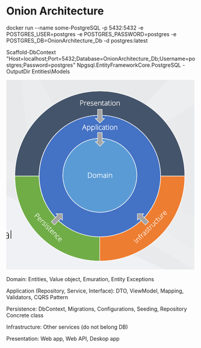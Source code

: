 <h1>Onion Architecture </h1>

<p> docker run --name some-PostgreSQL -p 5432:5432 -e POSTGRES_USER=postgres -e POSTGRES_PASSWORD=postgres -e POSTGRES_DB=OnionArchitecture_Db -d postgres:latest </p>

<p> Scaffold-DbContext "Host=localhost;Port=5432;Database=OnionArchitecture_Db;Username=postgres;Password=postgres" Npgsql.EntityFrameworkCore.PostgreSQL -OutputDir Entities\Models </p>


<img src="https://github.com/MehrajLatifli/Onion-Architecture/blob/master/Assets/Onion%20Architecture.png" alt="Onion Architecture" width="500">

<p> Domain: Entities, Value object, Emuration, Entity Exceptions </p>

<p> Application (Repository, Service, Interface): DTO, ViewModel, Mapping, Validators, CQRS Pattern </p>

<p> Persistence: DbContext, Migrations, Configurations, Seeding, Repository Concrete class </p>

<p> Infrastructure: Other services (do not belong DB) </p>

<p> Presentation: Web app, Web API, Deskop app </p>



